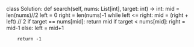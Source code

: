 class Solution:
    def search(self, nums: List[int], target: int) -> int:
        mid = len(nums)//2
        left = 0
        right = len(nums)-1
        while left <= right:
            mid = (right + left) // 2
            if target == nums[mid]:
                return mid
            if target < nums[mid]:
                right = mid-1
            else:
                left = mid+1

        return -1
